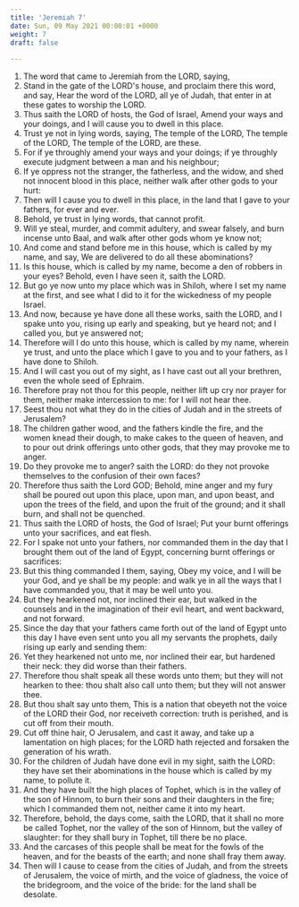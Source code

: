 ```yaml
---
title: 'Jeremiah 7'
date: Sun, 09 May 2021 00:00:01 +0000
weight: 7
draft: false
  
---
```


1. The word that came to Jeremiah from the LORD, saying,
2. Stand in the gate of the LORD's house, and proclaim there this word, and say, Hear the word of the LORD, all ye of Judah, that enter in at these gates to worship the LORD.
3. Thus saith the LORD of hosts, the God of Israel, Amend your ways and your doings, and I will cause you to dwell in this place.
4. Trust ye not in lying words, saying, The temple of the LORD, The temple of the LORD, The temple of the LORD, are these.
5. For if ye throughly amend your ways and your doings; if ye throughly execute judgment between a man and his neighbour;
6. If ye oppress not the stranger, the fatherless, and the widow, and shed not innocent blood in this place, neither walk after other gods to your hurt:
7. Then will I cause you to dwell in this place, in the land that I gave to your fathers, for ever and ever.
8. Behold, ye trust in lying words, that cannot profit.
9. Will ye steal, murder, and commit adultery, and swear falsely, and burn incense unto Baal, and walk after other gods whom ye know not;
10. And come and stand before me in this house, which is called by my name, and say, We are delivered to do all these abominations?
11. Is this house, which is called by my name, become a den of robbers in your eyes? Behold, even I have seen it, saith the LORD.
12. But go ye now unto my place which was in Shiloh, where I set my name at the first, and see what I did to it for the wickedness of my people Israel.
13. And now, because ye have done all these works, saith the LORD, and I spake unto you, rising up early and speaking, but ye heard not; and I called you, but ye answered not;
14. Therefore will I do unto this house, which is called by my name, wherein ye trust, and unto the place which I gave to you and to your fathers, as I have done to Shiloh.
15. And I will cast you out of my sight, as I have cast out all your brethren, even the whole seed of Ephraim.
16. Therefore pray not thou for this people, neither lift up cry nor prayer for them, neither make intercession to me: for I will not hear thee.
17. Seest thou not what they do in the cities of Judah and in the streets of Jerusalem?
18. The children gather wood, and the fathers kindle the fire, and the women knead their dough, to make cakes to the queen of heaven, and to pour out drink offerings unto other gods, that they may provoke me to anger.
19. Do they provoke me to anger? saith the LORD: do they not provoke themselves to the confusion of their own faces?
20. Therefore thus saith the Lord GOD; Behold, mine anger and my fury shall be poured out upon this place, upon man, and upon beast, and upon the trees of the field, and upon the fruit of the ground; and it shall burn, and shall not be quenched.
21. Thus saith the LORD of hosts, the God of Israel; Put your burnt offerings unto your sacrifices, and eat flesh.
22. For I spake not unto your fathers, nor commanded them in the day that I brought them out of the land of Egypt, concerning burnt offerings or sacrifices:
23. But this thing commanded I them, saying, Obey my voice, and I will be your God, and ye shall be my people: and walk ye in all the ways that I have commanded you, that it may be well unto you.
24. But they hearkened not, nor inclined their ear, but walked in the counsels and in the imagination of their evil heart, and went backward, and not forward.
25. Since the day that your fathers came forth out of the land of Egypt unto this day I have even sent unto you all my servants the prophets, daily rising up early and sending them:
26. Yet they hearkened not unto me, nor inclined their ear, but hardened their neck: they did worse than their fathers.
27. Therefore thou shalt speak all these words unto them; but they will not hearken to thee: thou shalt also call unto them; but they will not answer thee.
28. But thou shalt say unto them, This is a nation that obeyeth not the voice of the LORD their God, nor receiveth correction: truth is perished, and is cut off from their mouth.
29. Cut off thine hair, O Jerusalem, and cast it away, and take up a lamentation on high places; for the LORD hath rejected and forsaken the generation of his wrath.
30. For the children of Judah have done evil in my sight, saith the LORD: they have set their abominations in the house which is called by my name, to pollute it.
31. And they have built the high places of Tophet, which is in the valley of the son of Hinnom, to burn their sons and their daughters in the fire; which I commanded them not, neither came it into my heart.
32. Therefore, behold, the days come, saith the LORD, that it shall no more be called Tophet, nor the valley of the son of Hinnom, but the valley of slaughter: for they shall bury in Tophet, till there be no place.
33. And the carcases of this people shall be meat for the fowls of the heaven, and for the beasts of the earth; and none shall fray them away.
34. Then will I cause to cease from the cities of Judah, and from the streets of Jerusalem, the voice of mirth, and the voice of gladness, the voice of the bridegroom, and the voice of the bride: for the land shall be desolate.
